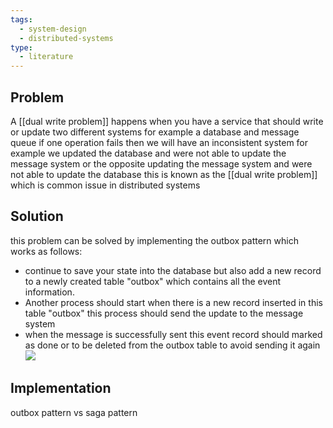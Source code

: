```yaml
---
tags:
  - system-design
  - distributed-systems
type:
  - literature
---
```

## Problem 

A [[dual write problem]] happens when you have a service that should write or update two different systems for example a database and message queue if one operation fails then we will have an inconsistent system for example we updated the database and were not able to update the message system or the opposite updating the message system and were not able to update the database this is known as the [[dual write problem]] which is common issue in distributed systems

## Solution

this problem can be solved by implementing the outbox pattern which works as follows:

- continue to save your state into the database but also add a new record to a newly created table "outbox" which contains all the event information. 
- Another process should start when there is a new record inserted in this table "outbox" this process should send the update to the message system
- when the message is successfully sent this event record should marked as done or to be deleted from the outbox table to avoid sending it again
![](https://miro.medium.com/v2/resize:fit:700/0*Ac8lQUigqikXPIVF.png)
## Implementation 


outbox pattern vs saga pattern